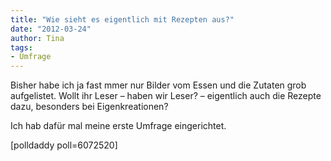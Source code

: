 ```yaml
---
title: "Wie sieht es eigentlich mit Rezepten aus?"
date: "2012-03-24" 
author: Tina
tags:
- Umfrage
---
```


Bisher habe ich ja fast mmer nur Bilder vom Essen und die Zutaten grob aufgelistet. Wollt ihr Leser – haben wir Leser? – eigentlich auch die Rezepte dazu, besonders bei Eigenkreationen?

Ich hab dafür mal meine erste Umfrage eingerichtet.

\[polldaddy poll=6072520\]

